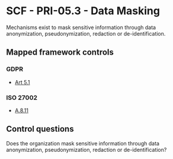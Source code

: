 # SCF - PRI-05.3 - Data Masking
Mechanisms exist to mask sensitive information through data anonymization, pseudonymization, redaction or de-identification.
## Mapped framework controls
### GDPR
- [Art 5.1](../gdpr/art5.md#Article-51)
  
### ISO 27002
- [A.8.11](../iso27002/a-8.md#a811)
  
## Control questions
Does the organization mask sensitive information through data anonymization, pseudonymization, redaction or de-identification?
  